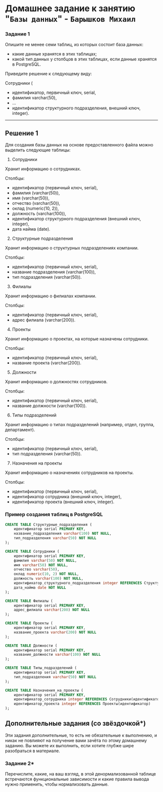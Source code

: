 # Домашнее задание к занятию "`Базы данных`" - `Барышков Михаил`

### Задание 1

Опишите не менее семи таблиц, из которых состоит база данных:

- какие данные хранятся в этих таблицах;
- какой тип данных у столбцов в этих таблицах, если данные хранятся в PostgreSQL.

Приведите решение к следующему виду:

Сотрудники (

- идентификатор, первичный ключ, serial,
- фамилия varchar(50),
- ...
- идентификатор структурного подразделения, внешний ключ, integer).

---

## Решение 1 

Для создания базы данных на основе предоставленного файла можно выделить следующие таблицы:

1. Сотрудники

Хранит информацию о сотрудниках.

 Столбцы:
- идентификатор (первичный ключ, serial),
- фамилия (varchar(50)),
- имя (varchar(50)),
- отчество (varchar(50)),
- оклад (numeric(10, 2)),
- должность (varchar(100)),
- идентификатор структурного подразделения (внешний ключ, integer),
- дата найма (date).

2. Структурные подразделения

Хранит информацию о структурных подразделениях компании.

 Столбцы:
- идентификатор (первичный ключ, serial),
- название подразделения (varchar(100)),
- тип подразделения (varchar(50)).

3. Филиалы

Хранит информацию о филиалах компании.

 Столбцы:
- идентификатор (первичный ключ, serial),
- адрес филиала (varchar(200)).

4. Проекты

Хранит информацию о проектах, на которые назначены сотрудники.

 Столбцы:
- идентификатор (первичный ключ, serial),
- название проекта (varchar(200)).

5. Должности

Хранит информацию о должностях сотрудников.

 Столбцы:
- идентификатор (первичный ключ, serial),
- название должности (varchar(100)).

6. Типы подразделений

Хранит информацию о типах подразделений (например, отдел, группа, департамент).

Столбцы:
- идентификатор (первичный ключ, serial),
- тип подразделения (varchar(50)).

7. Назначения на проекты

Хранит информацию о назначениях сотрудников на проекты.

Столбцы:
- идентификатор (первичный ключ, serial),
- идентификатор сотрудника (внешний ключ, integer),
- идентификатор проекта (внешний ключ, integer).

### Пример создания таблиц в PostgreSQL

```sql script
CREATE TABLE Структурные_подразделения (
    идентификатор serial PRIMARY KEY,
    название_подразделения varchar(100) NOT NULL,
    тип_подразделения varchar(50) NOT NULL
);

CREATE TABLE Сотрудники (
    идентификатор serial PRIMARY KEY,
    фамилия varchar(50) NOT NULL,
    имя varchar(50) NOT NULL,
    отчество varchar(50),
    оклад numeric(10, 2) NOT NULL,
    должность varchar(100) NOT NULL,
    идентификатор_структурного_подразделения integer REFERENCES Структурные_подразделения(идентификатор),
    дата_найма date NOT NULL
);

CREATE TABLE Филиалы (
    идентификатор serial PRIMARY KEY,
    адрес_филиала varchar(200) NOT NULL
);

CREATE TABLE Проекты (
    идентификатор serial PRIMARY KEY,
    название_проекта varchar(200) NOT NULL
);

CREATE TABLE Должности (
    идентификатор serial PRIMARY KEY,
    название_должности varchar(100) NOT NULL
);

CREATE TABLE Типы_подразделений (
    идентификатор serial PRIMARY KEY,
    тип_подразделения varchar(50) NOT NULL
);

CREATE TABLE Назначения_на_проекты (
    идентификатор serial PRIMARY KEY,
    идентификатор_сотрудника integer REFERENCES Сотрудники(идентификатор),
    идентификатор_проекта integer REFERENCES Проекты(идентификатор)
);

```

## Дополнительные задания (со звёздочкой*)
Эти задания дополнительные, то есть не обязательные к выполнению, и никак не повлияют на получение вами зачёта по этому домашнему заданию. Вы можете их выполнить, если хотите глубже шире разобраться в материале.


### Задание 2*

Перечислите, какие, на ваш взгляд, в этой денормализованной таблице встречаются функциональные зависимости и какие правила вывода нужно применить, чтобы нормализовать данные.
